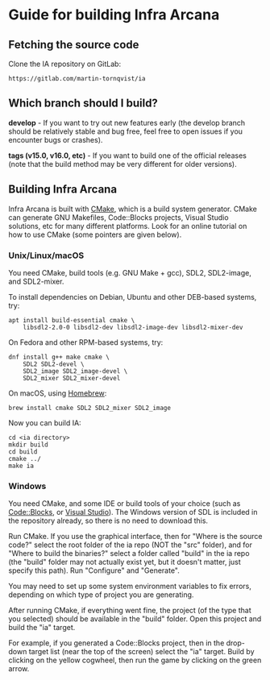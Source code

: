 # Guide for building Infra Arcana

## Fetching the source code

Clone the IA repository on GitLab:

    https://gitlab.com/martin-tornqvist/ia

## Which branch should I build?
**develop** - If you want to try out new features early (the develop branch should be relatively stable and bug free, feel free to open issues if you encounter bugs or crashes).

**tags (v15.0, v16.0, etc)** - If you want to build one of the official releases (note that the build method may be very different for older versions).

## Building Infra Arcana

Infra Arcana is built with [CMake](https://cmake.org/), which is a build system generator. CMake can generate GNU Makefiles, Code::Blocks projects, Visual Studio solutions, etc for many different platforms. Look for an online tutorial on how to use CMake (some pointers are given below).

### Unix/Linux/macOS
You need CMake, build tools (e.g. GNU Make + gcc), SDL2, SDL2-image, and SDL2-mixer.

To install dependencies on Debian, Ubuntu and other DEB-based systems, try:

    apt install build-essential cmake \
        libsdl2-2.0-0 libsdl2-dev libsdl2-image-dev libsdl2-mixer-dev

On Fedora and other RPM-based systems, try:

    dnf install g++ make cmake \
        SDL2 SDL2-devel \
        SDL2_image SDL2_image-devel \
        SDL2_mixer SDL2_mixer-devel

On macOS, using [Homebrew](https://brew.sh/):

    brew install cmake SDL2 SDL2_mixer SDL2_image

Now you can build IA:

    cd <ia directory>
    mkdir build
    cd build
    cmake ../
    make ia

### Windows
You need CMake, and some IDE or build tools of your choice (such as [Code::Blocks](http://www.codeblocks.org), or [Visual Studio](https://www.visualstudio.com/)). The Windows version of SDL is included in the repository already, so there is no need to download this.

Run CMake. If you use the graphical interface, then for "Where is the source code?" select the root folder of the ia repo (NOT the "src" folder), and for "Where to build the binaries?" select a folder called "build" in the ia repo (the "build" folder may not actually exist yet, but it doesn't matter, just specify this path). Run "Configure" and "Generate".

You may need to set up some system environment variables to fix errors, depending on which type of project you are generating.

After running CMake, if everything went fine, the project (of the type that you selected) should be available in the "build" folder. Open this project and build the "ia" target.

For example, if you generated a Code::Blocks project, then in the drop-down target list (near the top of the screen) select the "ia" target. Build by clicking on the yellow cogwheel, then run the game by clicking on the green arrow.
